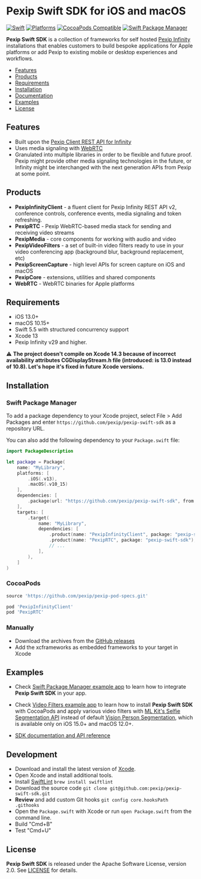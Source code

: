 # Pexip Swift SDK for iOS and macOS

[![Swift](https://img.shields.io/badge/Swift-5.5_5.6-orange?style=flat-square)](https://img.shields.io/badge/Swift-5.5_5.6-Orange?style=flat-square)
[![Platforms](https://img.shields.io/badge/Platforms-iOS_macOS-yellowgreen?style=flat-square)](https://img.shields.io/badge/Platforms-iOS_macOS-yellowgreen?style=flat-square)
[![CocoaPods Compatible](https://img.shields.io/badge/CocoaPods-compatible-green?style=flat-square)](https://img.shields.io/badge/CocoaPods-compatible-green?style=flat-square)
[![Swift Package Manager](https://img.shields.io/badge/Swift_Package_Manager-compatible-orange?style=flat-square)](https://img.shields.io/badge/Swift_Package_Manager-compatible-orange?style=flat-square)

**Pexip Swift SDK** is a collection of frameworks for self hosted [Pexip Infinity](https://docs.pexip.com/admin/admin_intro.htm) installations that enables customers to build bespoke applications for Apple platforms or add Pexip to existing mobile or desktop experiences and workflows.

- [Features](#features)
- [Products](#products)
- [Requirements](#requirements)
- [Installation](#installation)
- [Documentation](https://pexip.github.io/pexip-swift-sdk/sdk/documentation/pexipswiftsdk/)
- [Examples](#examples)
- [License](#license)

## Features

- Built upon the [Pexip Client REST API for Infinity](https://docs.pexip.com/api_client/api_rest.htm)
- Uses media signaling with [WebRTC](https://webrtc.org)
- Granulated into multiple libraries in order to be flexible and future proof. Pexip might provide other 
media signaling technologies in the future, or Infinity might be interchanged with the next generation APIs from Pexip at some point.

## Products

- **PexipInfinityClient** - a fluent client for Pexip Infinity REST API v2, conference controls, conference events, media signaling and token refreshing.
- **PexipRTC** - Pexip WebRTC-based media stack for sending and receiving video streams
- **PexipMedia** - core components for working with audio and video
- **PexipVideoFilters** - a set of built-in video filters ready to use in your video conferencing app (background blur, background replacement, etc)
- **PexipScreenCapture** - high level APIs for screen capture on iOS and macOS
- **PexipCore** - extensions, utilities and shared components
- **WebRTC** - WebRTC binaries for Apple platforms

## Requirements

- iOS 13.0+
- macOS 10.15+
- Swift 5.5 with structured concurrency support
- Xcode 13
- Pexip Infinity v29 and higher.

:warning: **The project doesn't compile on Xcode 14.3 because of incorrect availability attributes CGDisplayStream.h file (introduced: is 13.0 instead of 10.8). Let's hope it's fixed in future Xcode versions.**

## Installation

### Swift Package Manager

To add a package dependency to your Xcode project, select File > Add Packages and enter 
`https://github.com/pexip/pexip-swift-sdk` as a repository URL.

You can also add the following dependency to your `Package.swift` file:
```swift
import PackageDescription

let package = Package(
    name: "MyLibrary",
    platforms: [
        .iOS(.v13),
        .macOS(.v10_15)
    ],
    dependencies: [
        .package(url: "https://github.com/pexip/pexip-swift-sdk", from: "0.1.0")
    ],
    targets: [
        .target(
            name: "MyLibrary",
            dependencies: [
                .product(name: "PexipInfinityClient", package: "pexip-swift-sdk"),
                .product(name: "PexipRTC", package: "pexip-swift-sdk"),
                // ...
            ],
        ),
    ]
)
```

### CocoaPods

```ruby
source 'https://github.com/pexip/pexip-pod-specs.git'

pod 'PexipInfinityClient'
pod 'PexipRTC'
```

### Manually

- Download the archives from the [GitHub releases](https://github.com/pexip/pexip-swift-sdk/releases)
- Add the xcframeworks as embedded frameworks to your target in Xcode

## Examples

- Check [Swift Package Manager example app](https://github.com/pexip/pexip-swift-sdk/tree/main/Examples/Conference) to learn how to integrate **Pexip Swift SDK** in your app.

- Check [Video Filters example app](https://github.com/pexip/pexip-swift-sdk/tree/main/Examples/VideoFilters) to learn how to install **Pexip Swift SDK** with CocoaPods and apply various video filters with [ML Kit's Selfie Segmentation API](https://developers.google.com/ml-kit) instead of default [Vision Person Segmentation](https://developer.apple.com/documentation/vision/vngeneratepersonsegmentationrequest), which is available only on iOS 15.0+ and macOS 12.0+.

- [SDK documentation and API reference](https://pexip.github.io/pexip-swift-sdk)

## Development

- Download and install the latest version of [Xcode](https://developer.apple.com/support/xcode/).
- Open Xcode and install additional tools.
- Install [SwiftLint](https://github.com/realm/SwiftLint) `brew install swiftlint`
- Download the source code `git clone git@github.com:pexip/pexip-swift-sdk.git`
- **Review** and add custom Git hooks `git config core.hooksPath .githooks`
- Open the `Package.swift` with Xcode or run `open Package.swift` from the command line.
- Build "Cmd+B"
- Test "Cmd+U"

## License

**Pexip Swift SDK** is released under the Apache Software License, version 2.0. 
See [LICENSE](https://github.com/pexip/pexip-swift-sdk/blob/main/LICENSE) for details.
